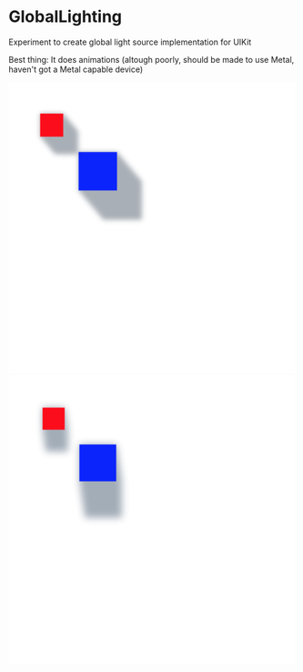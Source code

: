 # GlobalLighting
Experiment to create global light source implementation for UIKit

Best thing: It does animations (altough poorly, should be made to use Metal, haven't got a Metal capable device)

![alt tag](https://raw.githubusercontent.com/romainmenke/GlobalLighting/master/1.png)
![alt tag](https://raw.githubusercontent.com/romainmenke/GlobalLighting/master/2.png)
